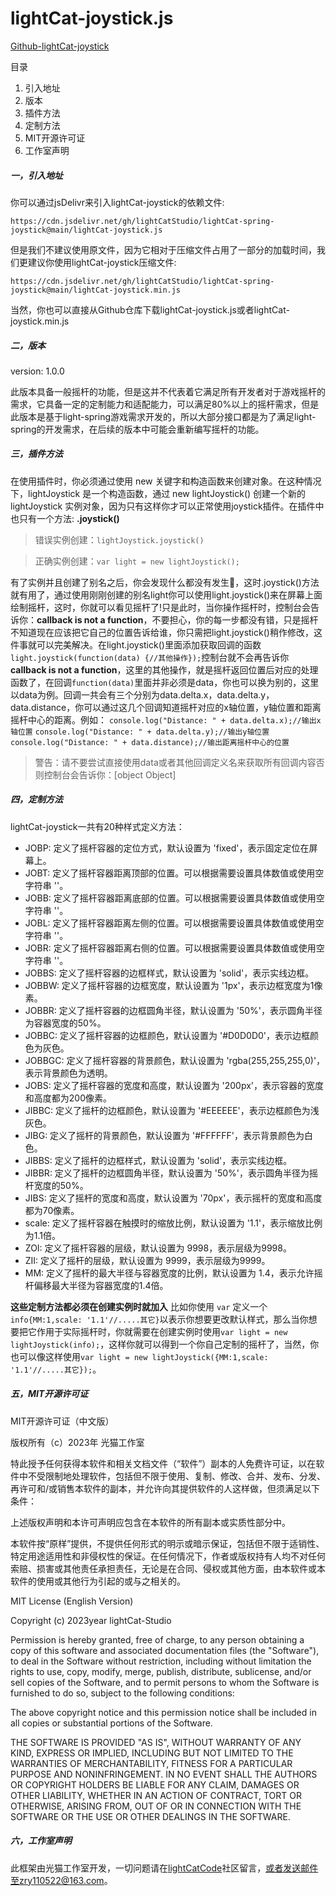 # lightCat-joystick.js

[Github-lightCat-joystick](https://github.com/lightCatStudio/lightCat-spring-joystick/tree/main "项目地址")

目录

1. 引入地址
2. 版本
3. 插件方法
4. 定制方法
5. MIT开源许可证
6. 工作室声明

##### 一，引入地址

你可以通过jsDelivr来引入lightCat-joystick的依赖文件:

`https://cdn.jsdelivr.net/gh/lightCatStudio/lightCat-spring-joystick@main/lightCat-joystick.js`

但是我们不建议使用原文件，因为它相对于压缩文件占用了一部分的加载时间，我们更建议你使用lightCat-joystick压缩文件:

`https://cdn.jsdelivr.net/gh/lightCatStudio/lightCat-spring-joystick@main/lightCat-joystick.min.js`

当然，你也可以直接从Github仓库下载lightCat-joystick.js或者lightCat-joystick.min.js

##### 二，版本

version: 1.0.0

此版本具备一般摇杆的功能，但是这并不代表着它满足所有开发者对于游戏摇杆的需求，它具备一定的定制能力和适配能力，可以满足80%以上的摇杆需求，但是此版本是基于light-spring游戏需求开发的，所以大部分接口都是为了满足light-spring的开发需求，在后续的版本中可能会重新编写摇杆的功能。

##### 三，插件方法

在使用插件时，你必须通过使用 new 关键字和构造函数来创建对象。在这种情况下，lightJoystick 是一个构造函数，通过 new lightJoystick() 创建一个新的 lightJoystick 实例对象，因为只有这样你才可以正常使用joystick插件。在插件中也只有一个方法:  **.joystick()**

> 错误实例创建：`lightJoystick.joystick()`


> 正确实例创建：`var light = new lightJoystick();`

有了实例并且创建了别名之后，你会发现什么都没有发生🤔，这时.joystick()方法就有用了，通过使用刚刚创建的别名light你可以使用light.joystick()来在屏幕上面绘制摇杆，这时，你就可以看见摇杆了!只是此时，当你操作摇杆时，控制台会告诉你：**callback is not a function**，不要担心，你的每一步都没有错，只是摇杆不知道现在应该把它自己的位置告诉给谁，你只需把light.joystick()稍作修改，这件事就可以完美解决。在light.joystick()里面添加获取回调的函数
`light.joystick(function(data) {//其他操作});`控制台就不会再告诉你 **callback is not a function**，这里的其他操作，就是摇杆返回位置后对应的处理函数了，在回调`function(data)`里面并非必须是data，你也可以换为别的，这里以data为例。回调一共会有三个分别为data.delta.x，data.delta.y，data.distance，你可以通过这几个回调知道摇杆对应的x轴位置，y轴位置和距离摇杆中心的距离。例如：
`console.log("Distance: " + data.delta.x);//输出x轴位置`
`console.log("Distance: " + data.delta.y);//输出y轴位置`
`console.log("Distance: " + data.distance);//输出距离摇杆中心的位置`

> 警告：请不要尝试直接使用data或者其他回调定义名来获取所有回调内容否则控制台会告诉你：[object Object]

##### 四，定制方法

lightCat-joystick一共有20种样式定义方法：

* JOBP: 定义了摇杆容器的定位方式，默认设置为 'fixed'，表示固定定位在屏幕上。
* JOBT: 定义了摇杆容器距离顶部的位置。可以根据需要设置具体数值或使用空字符串 ''。
* JOBB: 定义了摇杆容器距离底部的位置。可以根据需要设置具体数值或使用空字符串 ''。
* JOBL: 定义了摇杆容器距离左侧的位置。可以根据需要设置具体数值或使用空字符串 ''。
* JOBR: 定义了摇杆容器距离右侧的位置。可以根据需要设置具体数值或使用空字符串 ''。
* JOBBS: 定义了摇杆容器的边框样式，默认设置为 'solid'，表示实线边框。
* JOBBW: 定义了摇杆容器的边框宽度，默认设置为 '1px'，表示边框宽度为1像素。
* JOBBR: 定义了摇杆容器的边框圆角半径，默认设置为 '50%'，表示圆角半径为容器宽度的50%。
* JOBBC: 定义了摇杆容器的边框颜色，默认设置为 '#D0D0D0'，表示边框颜色为灰色。
* JOBBGC: 定义了摇杆容器的背景颜色，默认设置为 'rgba(255,255,255,0)'，表示背景颜色为透明。
* JOBS: 定义了摇杆容器的宽度和高度，默认设置为 '200px'，表示容器的宽度和高度都为200像素。
* JIBBC: 定义了摇杆的边框颜色，默认设置为 '#EEEEEE'，表示边框颜色为浅灰色。
* JIBG: 定义了摇杆的背景颜色，默认设置为 '#FFFFFF'，表示背景颜色为白色。
* JIBBS: 定义了摇杆的边框样式，默认设置为 'solid'，表示实线边框。
* JIBBR: 定义了摇杆的边框圆角半径，默认设置为 '50%'，表示圆角半径为摇杆宽度的50%。
* JIBS: 定义了摇杆的宽度和高度，默认设置为 '70px'，表示摇杆的宽度和高度都为70像素。
* scale: 定义了摇杆容器在触摸时的缩放比例，默认设置为 '1.1'，表示缩放比例为1.1倍。
* ZOI: 定义了摇杆容器的层级，默认设置为 9998，表示层级为9998。
* ZII: 定义了摇杆的层级，默认设置为 9999，表示层级为9999。
* MM: 定义了摇杆的最大半径与容器宽度的比例，默认设置为 1.4，表示允许摇杆偏移最大半径为容器宽度的1.4倍。

**这些定制方法都必须在创建实例时就加入** 比如你使用 `var` 定义一个`info{MM:1,scale: '1.1'//.....其它}`以表示你想要更改默认样式，那么当你想要把它作用于实际摇杆时，你就需要在创建实例时使用`var light = new lightJoystick(info);`，这样你就可以得到一个你自己定制的摇杆了，当然，你也可以像这样使用`var light = new lightJoystick({MM:1,scale: '1.1'//.....其它});`。

##### 五，MIT开源许可证

MIT开源许可证（中文版）

版权所有（c）2023年 光猫工作室

特此授予任何获得本软件和相关文档文件（“软件”）副本的人免费许可证，以在软件中不受限制地处理软件，包括但不限于使用、复制、修改、合并、发布、分发、再许可和/或销售本软件的副本，并允许向其提供软件的人这样做，但须满足以下条件：

上述版权声明和本许可声明应包含在本软件的所有副本或实质性部分中。

本软件按“原样”提供，不提供任何形式的明示或暗示保证，包括但不限于适销性、特定用途适用性和非侵权性的保证。在任何情况下，作者或版权持有人均不对任何索赔、损害或其他责任承担责任，无论是在合同、侵权或其他方面，由本软件或本软件的使用或其他行为引起的或与之相关的。

MIT License (English Version)

Copyright (c) 2023year lightCat-Studio

Permission is hereby granted, free of charge, to any person obtaining a copy of this software and associated documentation files (the "Software"), to deal in the Software without restriction, including without limitation the rights to use, copy, modify, merge, publish, distribute, sublicense, and/or sell copies of the Software, and to permit persons to whom the Software is furnished to do so, subject to the following conditions:

The above copyright notice and this permission notice shall be included in all copies or substantial portions of the Software.

THE SOFTWARE IS PROVIDED "AS IS", WITHOUT WARRANTY OF ANY KIND, EXPRESS OR IMPLIED, INCLUDING BUT NOT LIMITED TO THE WARRANTIES OF MERCHANTABILITY, FITNESS FOR A PARTICULAR PURPOSE AND NONINFRINGEMENT. IN NO EVENT SHALL THE AUTHORS OR COPYRIGHT HOLDERS BE LIABLE FOR ANY CLAIM, DAMAGES OR OTHER LIABILITY, WHETHER IN AN ACTION OF CONTRACT, TORT OR OTHERWISE, ARISING FROM, OUT OF OR IN CONNECTION WITH THE SOFTWARE OR THE USE OR OTHER DEALINGS IN THE SOFTWARE.
##### 六，工作室声明
此框架由光猫工作室开发，一切问题请在[lightCatCode](https://lightCatCode.flarum.cloud)社区留言，或者发送邮件至zry110522@163.com。
